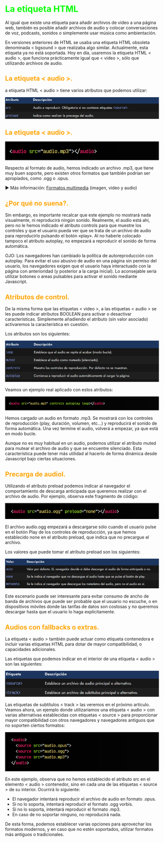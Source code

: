 # <span style="color:lime">La etiqueta HTML <audio>.</span>

Al igual que existe una etiqueta para añadir archivos de video a una página web, también es posible añadir archivos de audio y colocar conversaciones de voz, podcasts, sonidos o simplemente usar música como ambientación.

En versiones anteriores de HTML se usaba una etiqueta HTML obsoleta denominada < bgsound > que realizaba algo similar. Actualmente, esta etiqueta ya no está soportada. Hoy en día, usaremos la etiqueta HTML < audio >, que funciona prácticamente igual que < video >, sólo que utilizando archivos de audio.

## <span style="color:orange">La etiqueta < audio >.</span>
a etiqueta HTML < audio > tiene varios atributos que podemos utilizar:

![alt text](./imagenes-la-etiqueta-html-audio/image.png)

## <span style="color:orange">La etiqueta < audio >.</span>
![alt text](./imagenes-la-etiqueta-html-audio/image-1.png)

Respecto al formato de audio, hemos indicado un archivo .mp3, que tiene muy buen soporte, pero existen otros formatos que también podrían ser apropiados, como .ogg o .opus.

► Más información: [Formatos multimedia](https://lenguajehtml.com/html/multimedia/formatos-multimedia/) (imagen, video y audio)

## <span style="color:orange">¿Por qué no suena?.</span>
Sin embargo, es importante recalcar que este ejemplo no mostrará nada visualmente, ni reproducirá ningún sonido. Realmente, el audio está ahí, pero no le hemos indicado el atributo controls para que muestre los controles y que el usuario pueda ver que se trata de un archivo de audio para reproducirlo pulsando el botón «play». Al no haberle colocado tampoco el atributo autoplay, no empezará a reproducir el sonido de forma automática.

OJO: Los navegadores han cambiado la política de autoreproducción con autoplay. Para evitar el uso abusivo de audio en una página sin permiso del usuario, los navegadores exigen que el usuario haya interactuado con la página con anterioridad (y posterior a la carga inicial). Lo aconsejable sería utilizar botones o areas pulsables para activar el sonido mediante Javascript.

## <span style="color:orange">Atributos de control.</span>
De la misma forma que las etiquetas < video >, a las etiquetas < audio > se les puede indicar atributos BOOLEAN para activar o desactivar características. Simplemente añadiendo el atributo (sin valor asociado) activaremos la característica en cuestión.

Los atributos son los siguientes:

![alt text](./imagenes-la-etiqueta-html-audio/image-2.png)

Veamos un ejemplo real aplicado con estos atributos:

![alt text](./imagenes-la-etiqueta-html-audio/image-3.png)

Hemos cargado un audio en formato .mp3. Se mostrará con los controles de reproducción (play, duración, volumen, etc...) y reproducirá el sonido de forma automática. Una vez termine el audio, volverá a empezar, ya que está en modo bucle.

Aunque no es muy habitual en un audio, podemos utilizar el atributo muted para mutear el archivo de audio y que se encuentre silenciado. Esta característica puede tener más utilidad al hacerlo de forma dinámica desde Javascript bajo ciertas situaciones.

## <span style="color:orange">Precarga de audiol.</span>
Utilizando el atributo preload podemos indicar al navegador el comportamiento de descarga anticipada que queremos realizar con el archivo de audio. Por ejemplo, observa este fragmento de código:

![alt text](./imagenes-la-etiqueta-html-audio/image-4.png)

El archivo audio.ogg empezará a descargarse sólo cuando el usuario pulse en el botón Play de los controles de reproducción, ya que hemos establecido none en el atributo preload, que indica que no precargue el archivo.

Los valores que puede tomar el atributo preload son los siguientes:

![alt text](./imagenes-la-etiqueta-html-audio/image-5.png)

Este escenario puede ser interesante para evitar consumo de ancho de banda de archivos que puede ser probable que el usuario no escuche, o en dispositivos móviles donde las tarifas de datos son costosas y no queremos descargar hasta que el usuario lo haga explícitamente.

## <span style="color:orange">Audios con fallbacks o extras.</span>
La etiqueta < audio > también puede actuar como etiqueta contenedora e incluir varias etiquetas HTML para dotar de mayor compatibilidad, o capacidades adicionales.

Las etiquetas que podemos indicar en el interior de una etiqueta < audio > son las siguientes:

![alt text](./imagenes-la-etiqueta-html-audio/image-6.png)

Las etiquetas de subtítulos < track > las veremos en el próximo artículo. Veamos ahora, un ejemplo donde utilizaríamos una etiqueta < audio > con varias alternativas establecidas con etiquetas < source > para proporcionar mayor compatibilidad con otros navegadores y navegadores antiguos que no soporten ciertos formatos:

![alt text](./imagenes-la-etiqueta-html-audio/image-7.png)

En este ejemplo, observa que no hemos establecido el atributo src en el elemento < audio > contenedor, sino en cada una de las etiquetas < source > de su interior. Ocurrirá lo siguiente:

   - El navegador intentará reproducir el archivo de audio en formato .opus.
   - Si no lo soporta, intentará reproducir el formato .ogg vorbis.
   - Si no lo soporta, intentará reproducir el formato .mp3.
   - En caso de no soportar ninguno, no reproducirá nada.

De esta forma, podemos establecer varias opciones para aprovechar los formatos modernos, y en caso que no estén soportados, utilizar formatos más antiguos o tradicionales.

